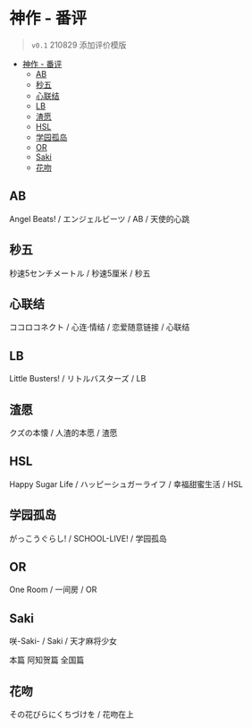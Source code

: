 # 神作 - 番评

> `v0.1` 210829 添加评价模版

- [神作 - 番评](#神作---番评)
  - [AB](#ab)
  - [秒五](#秒五)
  - [心联结](#心联结)
  - [LB](#lb)
  - [渣愿](#渣愿)
  - [HSL](#hsl)
  - [学园孤岛](#学园孤岛)
  - [OR](#or)
  - [Saki](#saki)
  - [花吻](#花吻)

## AB 

Angel Beats! / エンジェルビーツ / AB / 天使的心跳

## 秒五

秒速5センチメートル / 秒速5厘米 / 秒五

## 心联结

ココロコネクト / 心连·情结 / 恋爱随意链接 / 心联结

## LB

Little Busters! / リトルバスターズ / LB

## 渣愿

クズの本懐 / 人渣的本愿 / 渣愿

## HSL

Happy Sugar Life / ハッピーシュガーライフ / 幸福甜蜜生活 / HSL

## 学园孤岛

がっこうぐらし! / SCHOOL-LIVE! / 学园孤岛

## OR

One Room / 一间房 / OR

## Saki

咲-Saki- / Saki / 天才麻将少女

本篇 阿知贺篇 全国篇

## 花吻

その花びらにくちづけを / 花吻在上
